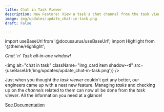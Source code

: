 ```yaml
---
title: Chat in Task Viewer
description: New Feature! View a task's chat channel from the task viewer.
image: img/updates/update_chat-in-task.png
draft: False

---
```


import useBaseUrl from '@docusaurus/useBaseUrl'; 
import Highlight from '@theme/Highlight';


<div className="align-center">
<div className="card">
<div className="card__header">

<span className="hero__subtitle"><em>Chat 'n' Task all-in-one window!</em></span>

</div>
<div className="card__image">

<img alt="chat in task" className="img_card item shadow--tl" src={useBaseUrl('img/updates/update_chat-in-task.png')} />
<br/>

</div>
<div className="card__body">

Just when you thought the _task viewer_ couldn't get any better, our engineers came up with a neat new feature. Managing _tasks_ and checking up on the _channels_ related to them can now all be done from the _task viewer_. All the information you need at a glance!

</div>
<div className="card__footer text-center align-padding-center">

<a className="button button--info button--block" href="/docs/documentation/client/taskview/#chat-in-task">See Documentation</a>
<br/>

</div>
</div>
</div>
